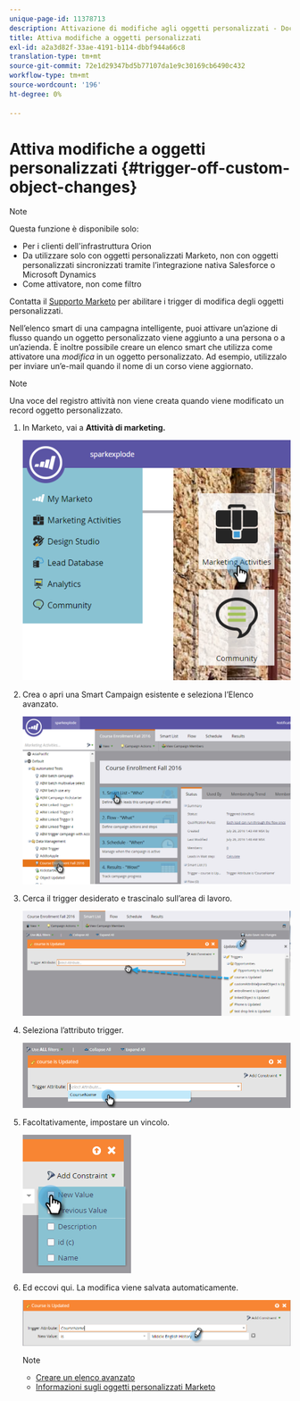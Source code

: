 ```yaml
---
unique-page-id: 11378713
description: Attivazione di modifiche agli oggetti personalizzati - Documenti Marketo - Documentazione del prodotto
title: Attiva modifiche a oggetti personalizzati
exl-id: a2a3d82f-33ae-4191-b114-dbbf944a66c8
translation-type: tm+mt
source-git-commit: 72e1d29347bd5b77107da1e9c30169cb6490c432
workflow-type: tm+mt
source-wordcount: '196'
ht-degree: 0%

---
```


# Attiva modifiche a oggetti personalizzati {#trigger-off-custom-object-changes}

>[!NOTE]
>
>Questa funzione è disponibile solo:
>
>* Per i clienti dell&#39;infrastruttura Orion
>* Da utilizzare solo con oggetti personalizzati Marketo, non con oggetti personalizzati sincronizzati tramite l’integrazione nativa Salesforce o Microsoft Dynamics
>* Come attivatore, non come filtro

>
>
Contatta il [Supporto Marketo](https://nation.marketo.com/t5/Support/ct-p/Support) per abilitare i trigger di modifica degli oggetti personalizzati.

Nell’elenco smart di una campagna intelligente, puoi attivare un’azione di flusso quando un oggetto personalizzato viene aggiunto a una persona o a un’azienda. È inoltre possibile creare un elenco smart che utilizza come attivatore una *modifica* in un oggetto personalizzato. Ad esempio, utilizzalo per inviare un’e-mail quando il nome di un corso viene aggiornato.

>[!NOTE]
>
>Una voce del registro attività non viene creata quando viene modificato un record oggetto personalizzato.

1. In Marketo, vai a **Attività di marketing.**

   ![](assets/image2016-7-25-15-3a49-3a52.png)

1. Crea o apri una Smart Campaign esistente e seleziona l’Elenco avanzato.

   ![](assets/image2016-7-25-16-3a9-3a19.png)

1. Cerca il trigger desiderato e trascinalo sull’area di lavoro.

   ![](assets/image2016-7-25-16-3a16-3a43.png)

1. Seleziona l’attributo trigger.

   ![](assets/image2016-7-25-16-3a21-3a42.png)

1. Facoltativamente, impostare un vincolo.

   ![](assets/image2016-9-6-14-3a25-3a22.png)

1. Ed eccovi qui. La modifica viene salvata automaticamente.

   ![](assets/image2016-9-6-14-3a25-3a54.png)

   >[!NOTE]
   >
   >* [Creare un elenco avanzato](/help/marketo/product-docs/core-marketo-concepts/smart-lists-and-static-lists/creating-a-smart-list/create-a-smart-list.md)
   >* [Informazioni sugli oggetti personalizzati Marketo](/help/marketo/product-docs/administration/marketo-custom-objects/understanding-marketo-custom-objects.md)


